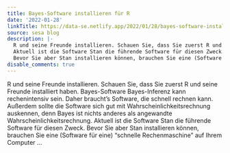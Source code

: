 ```yaml
---
title: Bayes-Software installieren für R
date: '2022-01-28'
linkTitle: https://data-se.netlify.app/2022/01/28/bayes-software-installieren-f%C3%BCr-r/
source: sesa blog
description: |-
  R und seine Freunde installieren. Schauen Sie, dass Sie zuerst R und seine Freunde installiert haben. Bayes-Software Bayes-Inferenz kann rechenintensiv sein. Daher braucht’s Software, die schnell rechnen kann. Außerdem sollte die Software sich gut mit Wahrscheinlichkeitsrechnung auskennen, denn Bayes ist nichts anderes als angewandte Wahrscheinlichkeitsrechnung.
  Aktuell ist die Software Stan die führende Software für diesen Zweck.
  Bevor Sie aber Stan installieren können, brauchen Sie eine (Software für eine) “schnelle Rechenmaschine” auf Ihrem Computer ...
disable_comments: true
---
```

R und seine Freunde installieren. Schauen Sie, dass Sie zuerst R und seine Freunde installiert haben. Bayes-Software Bayes-Inferenz kann rechenintensiv sein. Daher braucht’s Software, die schnell rechnen kann. Außerdem sollte die Software sich gut mit Wahrscheinlichkeitsrechnung auskennen, denn Bayes ist nichts anderes als angewandte Wahrscheinlichkeitsrechnung.
Aktuell ist die Software Stan die führende Software für diesen Zweck.
Bevor Sie aber Stan installieren können, brauchen Sie eine (Software für eine) “schnelle Rechenmaschine” auf Ihrem Computer ...